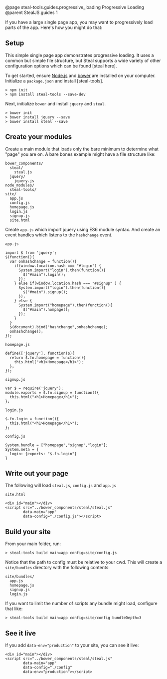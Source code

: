 @page steal-tools.guides.progressive_loading Progressive Loading
@parent StealJS.guides 1

If you have a large single page app, you may want to progressively load parts 
of the app.  Here's how you might do that:

## Setup

This simple single page app demonstrates progressive loading. It uses a common but simple file structure, but Steal supports a wide variety of other configuration options which can be found [steal here].

To get started, ensure [Node.js](http://nodejs.org/) and [bower](http://bower.io/) are installed on your computer.
Initialize a `package.json` and install [steal-tools].

	> npm init
	> npm install steal-tools --save-dev

Next, initialize `bower` and install `jquery` and `steal`.

	> bower init
	> bower install jquery --save
	> bower install steal --save


## Create your modules
Create a main module that loads only the bare minimum to determine what "page" you
are on. A bare bones example might have a file structure like:

    bower_components/
      steal/
        steal.js
      jquery/
        jquery.js
    node_modules/
      steal-tools/
    site/
      app.js
      config.js
      homepage.js
      login.js
      signup.js
      site.html


Create `app.js` which import jquery using ES6 module syntax. And create an event handles which listens to the `hashchange` event.

`app.js`

    import $ from 'jquery';
    $(function(){
      var onhashchange = function(){
        if(window.location.hash === "#login") {
          System.import("login").then(function(){
            $("#main").login();
          });
        } else if(window.location.hash === "#signup" ) {
          System.import("login").then(function(){
            $("#main").signup();
          });
        } else {
          System.import("homepage").then(function(){
            $("#main").hompage();
          });
        }
      }
      $(document).bind("hashchange",onhashchange);
      onhashchange();
    });

`homepage.js`

    define(['jquery'], function($){
      return $.fn.homepage = function(){
        this.html("<h1>Homepage</h1>");
      };
    });
    
`signup.js`

    var $ = require('jquery');
    module.exports = $.fn.signup = function(){
      this.html("<h1>Homepage</h1>");
    };

`login.js`

    $.fn.login = function(){
      this.html("<h1>Homepage</h1>");
    };

`config.js`

    System.bundle = ["homepage","signup","login"];
    System.meta = {
      login: {exports: "$.fn.login"}
    }

## Write out your page

The following will load `steal.js`, `config.js` and `app.js`

`site.html`
    
    <div id="main"></div>
    <script src="../bower_components/steal/steal.js"
            data-main="app"
            data-config="./config.js"></script>

## Build your site

From your main folder, run:

    > steal-tools build main=app config=site/config.js

Notice that the path to config must be relative to your cwd. This will create a 
`site/bundles` directory with the following contents:

    site/bundles/
      app.js
      homepage.js
      signup.js
      login.js

If you want to limit the number of scripts any bundle might load, configure that like:

    > steal-tools build main=app config=site/config bundleDepth=3

## See it live

If you add `data-env="production"` to your site, you can see it live:

    <div id="main"></div>
    <script src="../bower_components/steal/steal.js"
            data-main="app"
            data-config="./config"
            data-env="production"></script>
